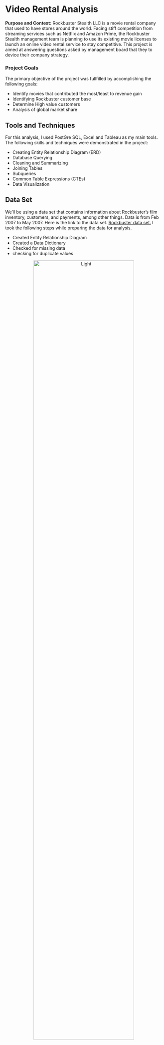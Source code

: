 # Video Rental Analysis 
**Purpose and Context:** Rockbuster Stealth LLC is a movie rental company that used to have stores around the world. Facing stiff competition from streaming services such as Netflix and Amazon Prime, the Rockbuster Stealth management team is planning to use its existing movie licenses to launch an online video rental service to stay competitive. This project is aimed at answering questions asked by management board that they to device their company strategy.

### Project Goals
The primary objective of the project was fullfilled by accomplishing the following goals:
- Identify movies that contributed the most/least to revenue gain
- Identifying Rockbuster customer base
- Determine High value customers
- Analysis of global market share

## Tools and Techniques
For this analysis, I used PostGre SQL, Excel and Tableau as my main tools. The following skills and techniques were demonstrated in the project:
- Creating Entity Relationship Diagram (ERD)
- Database Querying
- Cleaning and Summarizing
- Joining Tables
- Subqueries
- Common Table Expressions (CTEs)
- Data Visualization


## Data Set
We’ll be using a data set that contains information about Rockbuster’s film inventory, customers, and payments, among other things. Data is from Feb 2007 to May 2007. Here is the link to the data set.
[Rockbuster data set.](http://www.postgresqltutorial.com/wp-content/uploads/2019/05/dvdrental.zip) I took the following steps while preparing the data for analysis.
- Created Entity Relationship Diagram
- Created a Data Dictionary
- Checked for missing data
- checking for duplicate values

<p align="center">
  <img width="80%" alt="Light" src="https://github.com/user-attachments/assets/b0992570-5555-44dc-b435-c59f2e3f6281">
</p>

You can download the data disctionary prepared using this [link.](https://github.com/b-nirav/Video-Rental-Analysis-Using-SQL-and-Tableau/blob/main/Data%20Dictionary.pdf)

## Overview of Rockbuster stealth
With the cleaned dataset in hand, I created a summary statistics of the data to get an overview of the business by running simple queries in the SQL.
<p align = "center">
  <img width="75%" alt="image" src="https://github.com/user-attachments/assets/ea35995b-4b4f-47da-a983-32714d01c2e9">
</p>

**Looking at the frequency distribution of revenue generated by movies:**

<p align = "center">
  <img width="70%" alt="image" src="https://github.com/user-attachments/assets/70c776b3-486d-4a1e-9781-0580c4fea13e">
</p>
I found the following facts about the revenue generated by the movies:

- Average Revenue Generated by a movie is $64.
- 50% of the movies generated less than $57.
- Any movie generating more than $164 is an outlier.

## Answering Business Questions
**1. Which movies contributed the most/least to revenue gain?**

<p align = "center">
  <img width="80%" alt="image" src="https://github.com/user-attachments/assets/97283c2e-5694-46d2-8e7f-1057a04e57af">
</p>

- Telegraph Voyage was the movie with $216 total revenue. This was followed by: Zorro Ark ($200), Wife Turn ($199), Innocent Usual ($192), Hustler Party ($191)
- Freedom Cleopatra, Duffel Apocalypse, Oklahoma Jumanji, Texas Watch generated only $6 while Young Language ($7).

**2. Customer base of Rockbuster stealth** 
I looked at the top 10 countries by customer count.
<p align = "center">
  <img width="80%" alt="image" src="https://github.com/user-attachments/assets/17a9b1bb-e7a1-4393-9c96-8a32ac9b1709">
</p>

- India and China have the highest customer base with 60 and 53 customers respectively. These two countries individually had almost the double customer base in comparison to the 3rd country United States.

**3. Top 5 Customers in Top 10 Countries by Revenue**

<p align = "center">
  <img width="629" alt="image" src="https://github.com/user-attachments/assets/c49fc246-4d05-49dc-9625-c53766c9866e">
</p>

**4. High Lifetime Value Customers**
<p align = "center">
  <img width="80%" alt="image" src="https://github.com/user-attachments/assets/145ba780-f24f-47a9-b047-93782eaed567">
</p>

- The customer with highest revenue generated was Eleanor Hunt from Reunion with a total of $212 generated followed by Karl Seal from United states with  with $209 generated.
- The top 10 generated more than $160 revenue per head.

**5. Top 10 Countries by Revenue**
<p align = "center">
  <img width="953" alt="image" src="https://github.com/user-attachments/assets/c63f5fee-8c0a-47ce-9615-b0cc47619878">
</p>

I discovered the following facts:
- Total revenue generated by all the countries was $61,312.
- 52% was generated by Top 10 countries.
- India generated the highest revenue $6035.

**6. Sales Between Geographic Regions**

<p align = "center">
  <img width="80%" alt="image" src="https://github.com/user-attachments/assets/38a1615e-767e-450c-a182-8b117cffc96f">
</p>

Sales figures vary considerably across countries. Following is the summary:
- Total Sales: 14596.
- Average sale per country: 135.
- India and China had the highest sales figures with 1422 and 1297 sales respectively.
- American Samoa and Lithuania had the lowest sales with 15 and 22 sales respectively.















<img width="231" alt="image" src="https://github.com/user-attachments/assets/e0934467-bf6a-410d-8a72-f4ccfa963b57">



## Results
To communicate the results of the analysis effectively I created a presentation for the board as well as I have put my visualization on Tableau Public which you can check out from this link.[Link to Storyboard](https://public.tableau.com/app/profile/nirav.bariya/viz/shared/3ZS4KMBPK)

Here are a few snapshots from the analysis answering key questions defined above.
<p align="center">
  <img width="45%" alt="Light" src="https://github.com/b-N-I-R-A-V/Video-Rental-Analysis-Using-SQL-and-Tableau/assets/153047871/ce064acc-b6f3-44bc-b256-a2ccab259ff9">
&nbsp; &nbsp; &nbsp; &nbsp;
  <img width="45%" alt="image" src="https://github.com/b-N-I-R-A-V/Video-Rental-Analysis-Using-SQL-and-Tableau/assets/153047871/fbf669e0-bdb1-4eec-b805-983eef4410c1">
</p>

* Sales numbers differ significantly between countries. We found that the majority of sales occurred in India (1422) and China (1297). In contrast, American Samoa and Lithuania had the fewest sales, with 15 and 22, respectively.
* We identified top 10 countries by customer base by aggregating data in SQL and creating a tree map in Tableau. We found that India and China had the highest customer base for Rockbuster.

For a comprehensive understanding of the project please read this presentation file. [Presentation File](https://github.com/b-N-I-R-A-V/Video-Rental-Analysis-Using-SQL-and-Tableau/blob/main/Rockbuster%20Stealth%20Final%20Presentation.pdf)
